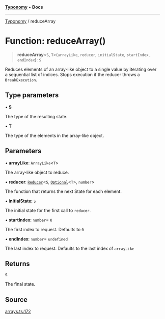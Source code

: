 [**Typonomy**](../README.md) • **Docs**

***

[Typonomy](../globals.md) / reduceArray

# Function: reduceArray()

> **reduceArray**\<`S`, `T`\>(`arrayLike`, `reducer`, `initialState`, `startIndex`, `endIndex`): `S`

Reduces elements of an array-like object to a single value by iterating over a sequential list of indices.
Stops execution if the reducer throws a `BreakExecution`.

## Type parameters

• **S**

The type of the resulting state.

• **T**

The type of the elements in the array-like object.

## Parameters

• **arrayLike**: `ArrayLike`\<`T`\>

The array-like object to reduce.

• **reducer**: [`Reducer`](../type-aliases/Reducer.md)\<`S`, [`Optional`](../type-aliases/Optional.md)\<`T`\>, `number`\>

The function that returns the next State for each element.

• **initialState**: `S`

The initial state for the first call to `reducer`.

• **startIndex**: `number`= `0`

The first index to request. Defaults to `0`

• **endIndex**: `number`= `undefined`

The last index to request. Defaults to the last index of `arrayLike`

## Returns

`S`

The final state.

## Source

[arrays.ts:172](https://github.com/softcraft-development/typonomy/blob/eea886e2cab97560257369acf8e7d17e5016c6e5/src/arrays.ts#L172)
